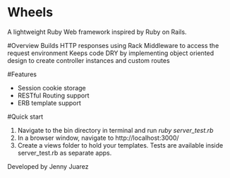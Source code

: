 # Wheels
A lightweight Ruby Web framework inspired by Ruby on Rails.

#Overview
Builds HTTP responses using Rack Middleware to access the request environment
Keeps code DRY by implementing object oriented design to create controller instances and custom routes

#Features
* Session cookie storage
* RESTful Routing support
* ERB template support

#Quick start
1. Navigate to the bin directory in terminal and run _ruby server_test.rb_
2. In a browser window, navigate to http://localhost:3000/
3. Create a views folder to hold your templates. Tests are available inside server_test.rb as separate apps.

Developed by Jenny Juarez
